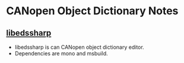 # CANopen Object Dictionary Notes

## [libedssharp](https://github.com/robincornelius/libedssharp)
- libedssharp is can CANopen object dictionary editor.
- Dependencies are mono and msbuild.
